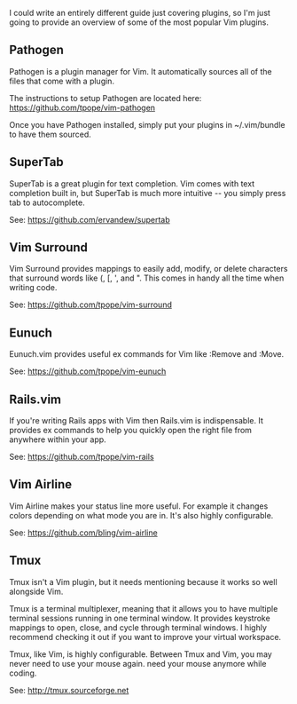 I could write an entirely different guide just covering plugins, so I'm
just going to provide an overview of some of the most popular Vim plugins.


## Pathogen

Pathogen is a plugin manager for Vim. It automatically sources all of the
files that come with a plugin.

The instructions to setup Pathogen are located here:
https://github.com/tpope/vim-pathogen

Once you have Pathogen installed, simply put your plugins in ~/.vim/bundle
to have them sourced.


## SuperTab

SuperTab  is a great plugin for text completion. Vim comes with text
completion built in, but SuperTab is much more intuitive -- you simply
press tab to autocomplete.

See: https://github.com/ervandew/supertab


## Vim Surround

Vim Surround provides mappings to easily add, modify, or delete characters
that surround words like (, [, ', and ".  This comes in handy all the time
when writing code.

See: https://github.com/tpope/vim-surround


## Eunuch

Eunuch.vim provides useful ex commands for Vim like :Remove and :Move.

See: https://github.com/tpope/vim-eunuch


## Rails.vim

If you're writing Rails apps with Vim then Rails.vim is indispensable. It
provides ex commands to help you quickly open the right file from anywhere
within your app.

See: https://github.com/tpope/vim-rails


## Vim Airline

Vim Airline makes your status line more useful. For example it changes
colors depending on what mode you are in. It's also highly configurable.

See: https://github.com/bling/vim-airline

## Tmux

Tmux isn't a Vim plugin, but it needs mentioning because it works so well
alongside Vim.

Tmux is a terminal multiplexer, meaning that it allows you to have multiple
terminal sessions running in one terminal window. It provides keystroke
mappings to open, close, and cycle through terminal windows. I highly recommend
checking it out if you want to improve your virtual workspace.

Tmux, like Vim, is highly configurable. Between Tmux and Vim, you may never
need to use your mouse again.  need your mouse anymore while coding.

See: http://tmux.sourceforge.net


